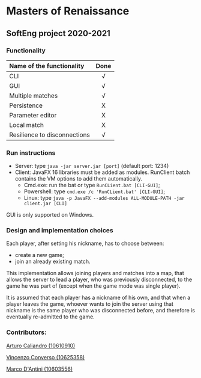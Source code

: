 # Masters of Renaissance
## SoftEng project 2020-2021

### Functionality
| Name of the functionality    |Done |
|             :---             |:---:|
| CLI                          |  √  |
| GUI                          |  √  |
| Multiple matches             |  √  | 
| Persistence                  |  X  |
| Parameter editor             |  X  |
| Local match                  |  X  |
| Resilience to disconnections |  √  |

### Run instructions

- Server: type `java -jar server.jar [port]` (default port: 1234)
- Client: JavaFX 16 libraries must be added as modules. RunClient batch contains
the VM options to add them automatically.
  - Cmd.exe: run the bat or type `RunCLient.bat [CLI-GUI]`;
  - Powershell: type `cmd.exe /c 'RunCLient.bat' [CLI-GUI]`;
  - Linux: type `java -p JavaFX --add-modules ALL-MODULE-PATH -jar client.jar [CLI]`
    
GUI is only supported on Windows.

### Design and implementation choices

Each player, after setting his nickname, has to choose between:
- create a new game;
- join an already existing match.

This implementation allows joining players and matches into a map, that allows the server to lead a player, who was
previously disconnected, to the game he was part of (except when the game mode was single player).

It is assumed that each player has a nickname of his own, and that when a player leaves the game, whoever wants to
join the server using that nickname is the same player who was disconnected before, and therefore is eventually 
re-admitted to the game.

### Contributors:

[Arturo Caliandro (10610910)](https://github.com/caliandro-arturo)

[Vincenzo Converso (10625358)](https://github.com/ConversoVincenzo)

[Marco D'Antini (10603556)](https://github.com/DantiniMarco)
